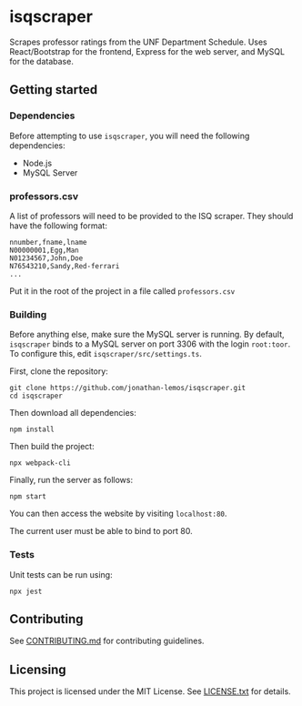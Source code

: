 # isqscraper
Scrapes professor ratings from the UNF Department Schedule. Uses React/Bootstrap for the frontend, Express for the web server, and MySQL for the database.

## Getting started

### Dependencies
Before attempting to use `isqscraper`, you will need the following dependencies:
* Node.js
* MySQL Server

### professors.csv
A list of professors will need to be provided to the ISQ scraper.
They should have the following format:
```
nnumber,fname,lname
N00000001,Egg,Man
N01234567,John,Doe
N76543210,Sandy,Red-ferrari
...
```
Put it in the root of the project in a file called `professors.csv`

### Building
Before anything else, make sure the MySQL server is running.
By default, `isqscraper` binds to a MySQL server on port 3306 with the login `root:toor`.
To configure this, edit `isqscraper/src/settings.ts`.

First, clone the repository:
```shell
git clone https://github.com/jonathan-lemos/isqscraper.git
cd isqscraper
```

Then download all dependencies:
```shell
npm install
```

Then build the project:
```shell
npx webpack-cli
```

Finally, run the server as follows:
```shell
npm start
```
You can then access the website by visiting `localhost:80`.

The current user must be able to bind to port 80.

### Tests
Unit tests can be run using:
```shell
npx jest
```

## Contributing
See [CONTRIBUTING.md](CONTRIBUTING.md) for contributing guidelines.

## Licensing
This project is licensed under the MIT License. See [LICENSE.txt](LICENSE.txt) for details.

